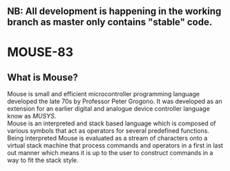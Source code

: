 ## **NB: All development is happening in the working branch as master only contains "stable" code.**

# MOUSE-83
## What is Mouse?
Mouse is small and efficient microcontroller programming language developed the
late 70s by Professor Peter Grogono. It was developed as an extension for an earlier
digital and analogue device controller language know as *MUSYS*.  
Mouse is an interpreted and stack based language which is composed of various
symbols that act as operators for several predefined functions. Being interpreted
Mouse is evaluated as a stream of characters onto a virtual stack machine that
process commands and operators in a first in last out manner which means it is
up to the user to construct commands in a way to fit the stack style.
